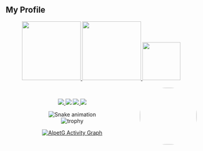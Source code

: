 ## My Profile  
<div align="center" style="display: inline_block">
  <a href="https://github.com/alpetgexha">
  <img height="155em" src="https://github-readme-stats.vercel.app/api?username=alpetgexha&show_icons=true&theme=github_dark&include_all_commits=true&count_private=true"/>
  <img height="155em" src="https://github-readme-stats.vercel.app/api/top-langs/?username=alpetgexha&layout=compact&langs_count=7&theme=github_dark"/>
  <img height="100em" src="https://github-readme-streak-stats.herokuapp.com?user=alpetgexha&theme=github-dark-blue" />
</div>
<div style="display: inline_block"><br>
<!--   <img align="center"  height="30" width="40" src="https://raw.githubusercontent.com/devicons/devicon/master/icons/html5/html5-original.svg">
  <img align="center"  height="30" width="40" src="https://raw.githubusercontent.com/devicons/devicon/master/icons/css3/css3-original.svg">
  <img align="center"  height="30" width="40" src="https://cdn.jsdelivr.net/gh/devicons/devicon/icons/javascript/javascript-original.svg">
  <img align="center"  height="30" width="40" src="https://upload.wikimedia.org/wikipedia/commons/thumb/d/d5/Tailwind_CSS_Logo.svg/2048px-Tailwind_CSS_Logo.svg.png">
  <img align="center"  height="30" width="40" src="https://cdn.worldvectorlogo.com/logos/alpinejs.svg">
  <img align="center"  height="30" width="40" src="https://cdn.jsdelivr.net/gh/devicons/devicon/icons/php/php-original.svg">
  <img align="center"  height="30" width="40" src="https://cdn.jsdelivr.net/gh/devicons/devicon/icons/laravel/laravel-plain-wordmark.svg">
  <img align="center"  height="30" width="40" src="https://laravel-livewire.com/img/twitter.png">
  <img align="center"  height="30" width="40" src="https://cdn.jsdelivr.net/gh/devicons/devicon/icons/mysql/mysql-original-wordmark.svg"> -->

  
  <img align="right"  height="150" style="border-radius:70px;" src="https://avatars.githubusercontent.com/u/50520333?s=400&u=461a8aa17176c5cfa382055973734546f2fa0269&v=4">
</div>
  
  ##
  
<div align="center"> 
   <a href = "https://drive.google.com/file/d/1u8ROCLTvdPEqE2Tfz1FVo2eVnej1Kf72/view?usp=sharing"> <img target="_blank" src="https://img.shields.io/badge/CV-Open%20CV-grey?style=for-the-badge" >
  <a href = "mailto:agexha@gmail.com"><img src="https://img.shields.io/badge/Gmail-D14836?style=for-the-badge&logo=gmail&logoColor=white" target="_blank"></a>    
   <a href = "https://www.linkedin.com/in/alpet-gexha-499b071a3/"> <img src="https://img.shields.io/badge/linkedin-0e76a8?style=for-the-badge&logo=linkedin&logoColor=white" >
 <img src="https://img.shields.io/github/followers/alpetgexha.svg?style=social&label=Follow&maxAge=2592000" ></a>
  
   ![Snake animation](https://github.com/AlpetGexha/AlpetGexha/blob/output/github-contribution-grid-snake.svg) <br>
   ![trophy](https://github-profile-trophy.vercel.app/?username=alpetgexha&theme=nord)
  <br />
  
<a href="https://github.com/AlpetGexha/"><img alt="AlpetG Activity Graph" src="https://activity-graph.herokuapp.com/graph?username=AlpetGexha&bg_color=0D1117&color=5BCDEC&line=5BCDEC&point=FFFFFF&hide_border=true" /></a> <br/> <a href="https://github.com/AlpetGexha/"><img alt="" src="https://komarev.com/ghpvc/?username=AlpetGexh" /></a>
  
</div>
  
 
